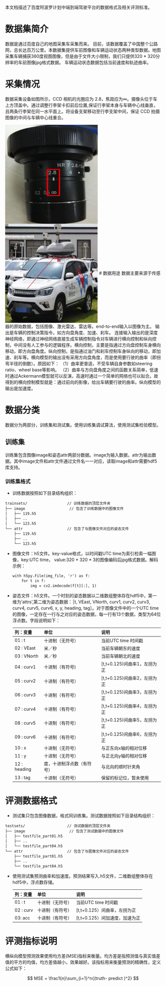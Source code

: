 本文档描述了百度阿波罗计划中端到端驾驶平台的数据格式及相关评测标准。

# 数据集简介

数据是通过百度自己的地图采集车采集而来。 目前，该数据覆盖了中国整个公路网，总长达百万公里。本数据集提供车前图像和车辆运动状态两种类型数据。地图采集车辆捕获360度视图图像，但是由于文件大小限制，我们只提供320 * 320分辨率的车前图像jpg格式数据。 车辆运动状态数据包括当前速度和轨迹曲率。
# 采集情况
数据采集设备如图所示，CCD 相机的光圈应为 2.8，焦距应为∞。摄像头位于车上方顶盖中。通过调整行李架卡扣前后位置,保证行李架本身与车辆中心线垂直，且两条行李架在同一水平面上。将设备支架移动至行李支架中间，保证 CCD 拍摄图像的中间与车辆中心线重合。

 <img src="./png_resource/1.png" width = "300" height = "320" align=center /> 
 <img src="./png_resource/2.png" width = "300" height = "320" align=center />
# 数据用途
数据主要来源于传感器的原始数据，包括图像、激光雷达、雷达等。end-to-end输入以图像为主。 输出是车辆的控制决策指令，如方向盘角度、加速、刹车。 连接输入输出的是深度神经网络，即通过神经网络直接生成车辆控制指令对车辆进行横向控制和纵向控制，中间没有人工参与的逻辑程序。横向控制，主要是指通过方向盘控制车身横向移动，即方向盘角度。纵向控制，是指通过油门和刹车控制车身纵向的移动，即加速、刹车等。横向模型的输出没有采用方向盘角度，而是使用要行驶的曲率（即拐弯半径的倒数）。原因如下：
（1）曲率更普适，不受车辆自身参数如steering ratio、wheel base等影响。
（2）曲率与方向盘角度之间的函数关系简单，低速时通过Ackermann模型就可以反演，高速时通过一个简单的网络也可以拟合。故得到的横向控制模型就是：通过前向的影像，给出车辆要行驶的曲率。纵向模型的输出是加速度。




# 数据分类
数据分为两部分，训练集和测试集。使用训练集调试算法，使用测试集检验模型。
## 训练集
训练集包含图像image和姿态attr两部分数据。image为输入数据，attr为输出数据。其中image文件和attr文件通过文件名一一对应，读取image和attr需要hdf5库支持。
### 训练集格式
* 训练数据按照如下目录结构组织：

```
trainsets/				    // 训练数据的顶层文件夹
├── image					 // 包含了训练数据中的图像文件
│   ├── 119.h5
│   ├── ..
│   └── 123.h5
└── attr					// 包含了与图像文件对应的姿态文件
    ├── 119.h5
    ├── ..
    └── 123.h5
```


* 图像文件：h5文件。key-value格式，以时间戳UTC time为索引检索一幅图像，key:UTC time， value:320 * 320 * 3的图像编码后jpg格式数据。解码示例：

	```
	with h5py.File(img_file, 'r') as f:
		for t in f:
			img = cv2.imdecode(f[t][:], 1)

	```

* 姿态文件：h5文件。一个时刻的姿态数据以二维数组整体存在hdf5中，第一维为’attrs’,第二维为姿态数据：［t, VEast, VNorth, curv1, curv2, curv3, curv4, curv5, curv6, x, y, heading, tag］。对于图像文件中的一个UTC time的图像，一定存在一行与之对应的姿态数据，每一行有13个数据，类型为64位浮点数。字段说明如下：

	列：变量 | 单位 | 说明
	------------ | ------------- | ------------
	01 : t | 十进制（无符号） | 当前UTC time 时间戳
	02 : VEast|	米／秒 | 当前车辆朝东的速度
	03 : VNorth|	米／秒 | 当前车辆朝北的速度
	04 : curv1 | 十进制（有符号) | [t,t+0.125)间曲率1，左拐为正
	05 : curv2 | 十进制（有符号） | [t,t+0.125)间曲率2，左拐为正
	06 : curv3 | 十进制（有符号） | [t,t+0.125)间曲率3，左拐为正
	07 : curv4 | 十进制（有符号） | [t,t+0.125)间曲率4，左拐为正
	08 : curv5 | 十进制（有符号） | [t,t+0.125)间曲率5，左拐为正
	09 : curv6 | 十进制（有符号） | [t,t+0.125)间曲率6，左拐为正
	10 : x | 十进制（无符号） | 与正东向x轴的相对位移
	11 : y | 十进制（无符号） | 与正北向y轴的相对位移
	12 : heading | 度，十进制浮点数（有符号） | 与北向的顺时针夹角
	13 : tag | 十进制（无符号） | 保留的标记位，暂未使用

# 评测数据格式
* 测试集只包含图像数据，格式同训练集。测试数据按照如下目录结构组织：

```
testsets/				    // 测试数据的顶层文件夹
├── image					 // 包含了测试数据中的图像文件
│   ├── testfile_part01.h5
│   ├── ..
│   └── testfile_part04.h5
└── attr					// 包含了与图像文件对应的姿态文件
    ├── testfile_part01.h5
    ├── ..
    └── testfile_part04.h5
```
* 使用测试集预测曲率和加速度。预测结果写入.h5文件，二维数组整体存在hdf5中，浮点数存储。

   列：变量 | 单位 | 说明
	------------ | ------------- | ------------
	01 : t | 十进制（无符号） | 当前UTC time 时间戳
	02 : curv|	十进制（有符号）|	[t,t+0.125）间曲率，左拐为正
	03: acc	|十进制（有符号）|[t,t+0.125）间加速度，加速为正

# 评测指标说明
横纵向模型预测效果使用均方差(MSE)指标来衡量。均方差是指预测值与真实值差值的平方的均值，均方差值越小，效果越好。该指标用来衡量预测的精确性，定义公式如下：
<script type="text/javascript" src="http://cdn.mathjax.org/mathjax/latest/MathJax.js?config=default"></script>

$$ MSE = \frac1{n}\sum_{i=1}^n{(truth- predict )^2} $$